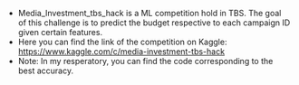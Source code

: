 * Media_Investment_tbs_hack is a ML competition hold in TBS. The goal of this challenge is to predict the budget respective to each campaign ID given certain features.
* Here you can find the link of the competition on Kaggle: https://www.kaggle.com/c/media-investment-tbs-hack
* Note: In my resperatory, you can find the code corresponding to the best accuracy.
